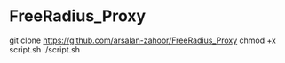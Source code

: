 # FreeRadius_Proxy
git clone https://github.com/arsalan-zahoor/FreeRadius_Proxy
chmod +x script.sh
./script.sh

